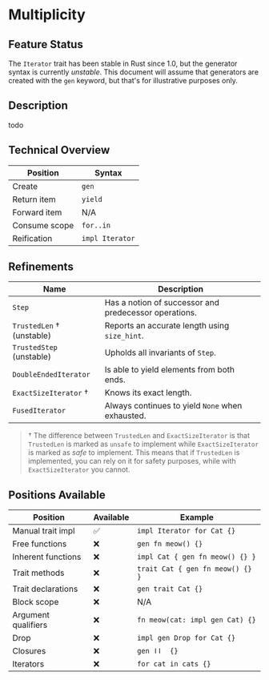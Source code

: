 # Multiplicity

## Feature Status

The `Iterator` trait has been stable in Rust since 1.0, but the generator syntax
is currently _unstable_. This document will assume that generators are created
with the `gen` keyword, but that's for illustrative purposes only.

## Description

todo

## Technical Overview

| Position      | Syntax          |
| ------------- | --------------- |
| Create        | `gen`           |
| Return item   | `yield`         |
| Forward item  | N/A             |
| Consume scope | `for..in`       |
| Reification   | `impl Iterator` |

## Refinements

| Name                      | Description                                           |
| ------------------------- | ----------------------------------------------------- |
| `Step`                    | Has a notion of successor and predecessor operations. |
| `TrustedLen` † (unstable) | Reports an accurate length using `size_hint`.         |
| `TrustedStep` (unstable)  | Upholds all invariants of `Step`.                     |
| `DoubleEndedIterator`     | Is able to yield elements from both ends.             |
| `ExactSizeIterator` †     | Knows its exact length.                               |
| `FusedIterator`           | Always continues to yield `None` when exhausted.      |

> † The difference between `TrustedLen` and `ExactSizeIterator` is that
>  `TrustedLen` is marked as `unsafe` to implement while `ExactSizeIterator` is
>  marked as _safe_ to implement. This means that if `TrustedLen` is implemented,
>  you can rely on it for safety purposes, while with `ExactSizeIterator` you
>  cannot.

## Positions Available

| Position            | Available | Example                          |
| ------------------- | --------- | -------------------------------- |
| Manual trait impl   | ✅        | `impl Iterator for Cat {}`       |
| Free functions      | ❌        | `gen fn meow() {}`               |
| Inherent functions  | ❌        | `impl Cat { gen fn meow() {} } ` |
| Trait methods       | ❌        | `trait Cat { gen fn meow() {} }` |
| Trait declarations  | ❌        | `gen trait Cat {}`               |
| Block scope         | ❌        | N/A                              |
| Argument qualifiers | ❌        | `fn meow(cat: impl gen Cat) {}`  |
| Drop                | ❌        | `impl gen Drop for Cat {}`       |
| Closures            | ❌        | `gen ǀǀ  {}`                     |
| Iterators           | ❌        | `for cat in cats {}`             |
